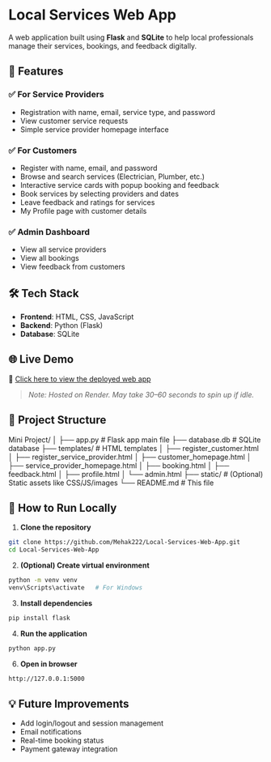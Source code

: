 # Local Services Web App

A web application built using **Flask** and **SQLite** to help local professionals manage their services, bookings, and feedback digitally.

## 🚀 Features

### ✅ For Service Providers
- Registration with name, email, service type, and password
- View customer service requests
- Simple service provider homepage interface

### ✅ For Customers
- Register with name, email, and password
- Browse and search services (Electrician, Plumber, etc.)
- Interactive service cards with popup booking and feedback
- Book services by selecting providers and dates
- Leave feedback and ratings for services
- My Profile page with customer details

### ✅ Admin Dashboard
- View all service providers
- View all bookings
- View feedback from customers

## 🛠️ Tech Stack

- **Frontend**: HTML, CSS, JavaScript
- **Backend**: Python (Flask)
- **Database**: SQLite

## 🌐 Live Demo

🔗 [Click here to view the deployed web app](https://local-services-web-app.onrender.com)

> *Note: Hosted on Render. May take 30–60 seconds to spin up if idle.*

## 📁 Project Structure

Mini Project/
│
├── app.py # Flask app main file
├── database.db # SQLite database
├── templates/ # HTML templates
│ ├── register_customer.html
│ ├── register_service_provider.html
│ ├── customer_homepage.html
│ ├── service_provider_homepage.html
│ ├── booking.html
│ ├── feedback.html
│ ├── profile.html
│ └── admin.html
├── static/ # (Optional) Static assets like CSS/JS/images
└── README.md # This file

## 🔧 How to Run Locally

1. **Clone the repository**  
```bash
git clone https://github.com/Mehak222/Local-Services-Web-App.git
cd Local-Services-Web-App
```
2. **(Optional) Create virtual environment**
```bash
python -m venv venv
venv\Scripts\activate   # For Windows
```
3. **Install dependencies**
```bash
pip install flask
```
4. **Run the application**
```bash
python app.py
```
6. **Open in browser**
```bash
http://127.0.0.1:5000
```
## 💡 Future Improvements

- Add login/logout and session management  
- Email notifications  
- Real-time booking status  
- Payment gateway integration  
